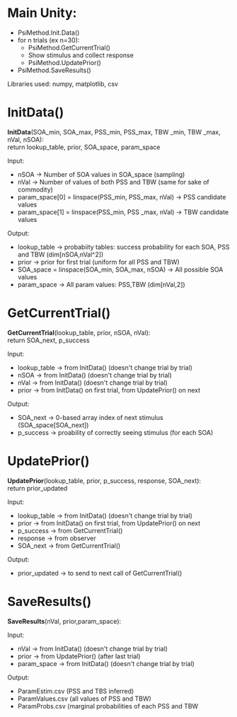 # Main Unity:
- PsiMethod.Init.Data()
- for n trials (ex n=30):
  - PsiMethod.GetCurrentTrial()
  - Show stimulus and collect response
  - PsiMethod.UpdatePrior()
- PsiMethod.SaveResults()

Libraries used: numpy, matplotlib, csv

# InitData()
  **InitData**(SOA_min, SOA_max, PSS_min, PSS_max, TBW _min, TBW _max, nVal, nSOA):\
  return lookup_table, prior, SOA_space, param_space

  Input:
  - nSOA &rarr; Number of SOA values in SOA_space (sampling)
  - nVal &rarr; Number of values of both PSS and TBW (same for sake of commodity)
  - param_space[0] = linspace(PSS_min, PSS_max, nVal) &rarr; PSS candidate values
  - param_space[1] = linspace(PSS_min, PSS _max, nVal) &rarr; TBW candidate values

  Output:
  - lookup_table &rarr; probabiity tables: success probability for each SOA, PSS and TBW (dim[nSOA,nVal^2])
  - prior &rarr; prior for first trial (uniform for all PSS and TBW)
  - SOA_space = linspace(SOA_min, SOA_max, nSOA) &rarr; All possible SOA values
  - param_space -> All param values: PSS,TBW (dim[nVal,2])

# GetCurrentTrial()
  **GetCurrentTrial**(lookup_table, prior, nSOA, nVal):\
  return SOA_next, p_success

  Input:
  - lookup_table &rarr; from InitData() (doesn't change trial by trial)
  - nSOA &rarr; from InitData() (doesn't change trial by trial)
  - nVal &rarr; from InitData() (doesn't change trial by trial)
  - prior &rarr; from InitData() on first trial, from UpdatePrior() on next

  Output:
  - SOA_next &rarr; 0-based array index of next stimulus (SOA_space[SOA_next])
  - p_success &rarr; proability of correctly seeing stimulus (for each SOA)

# UpdatePrior()
  **UpdatePrior**(lookup_table, prior, p_success, response, SOA_next):\
  return prior_updated

  Input:
  - lookup_table &rarr; from InitData() (doesn't change trial by trial)
  - prior &rarr; from InitData() on first trial, from UpdatePrior() on next
  - p_success &rarr; from GetCurrentTrial()
  - response &rarr; from observer
  - SOA_next &rarr; from GetCurrentTrial()

  Output:
  - prior_updated &rarr; to send to next call of GetCurrentTrial()

# SaveResults()
  **SaveResults**(nVal, prior,param_space):

  Input:
  - nVal &rarr; from InitData() (doesn't change trial by trial)
  - prior &rarr; from UpdatePrior() (after last trial)
  - param_space &rarr; from InitData() (doesn't change trial by trial)

  Output:
  - ParamEstim.csv (PSS and TBS inferred)
  - ParamValues.csv (all values of PSS and TBW)
  - ParamProbs.csv (marginal probabilities of each PSS and TBW
